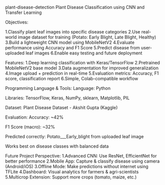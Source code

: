 plant-disease-detection
Plant Disease Classification using CNN and Transfer Learning

Objectives:

1.Classify plant leaf images into specific disease categories
2.Use real-world image dataset for training (Potato: Early Blight, Late Blight, Healthy)
3.Build a lightweight CNN model using MobileNetV2
4.Evaluate performance using Accuracy and F1 Score
5.Predict disease from user-uploaded leaf images
6.Enable easy testing and future deployment

Features:
1.Deep learning classification with Keras/TensorFlow
2.Pretrained MobileNetV2 base model
3.Data augmentation for improved generalization
4.Image upload + prediction in real-time
5.Evaluation metrics: Accuracy, F1 score, classification report
6.Simple, Colab-compatible workflow

Programming Language & Tools:
Language: Python

Libraries: TensorFlow, Keras, NumPy, sklearn, Matplotlib, PIL

Dataset: Plant Disease Dataset - Akshit Gupta (Kaggle)

Evaluation:
Accuracy: ~42%

F1 Score (macro): ~32%

Predicted correctly: Potato___Early_blight from uploaded leaf image

Works best on disease classes with balanced data

Future Project Perspective:
1.Advanced CNN: Use ResNet, EfficientNet for better performance
2.Mobile App: Capture & classify disease using camera (Android/iOS)
3.Offline Mode: Make predictions without internet using TFLite
4.Dashboard: Visual analytics for farmers & agri-scientists
5.Multicrop Extension: Support more crops (tomato, maize, etc.)

